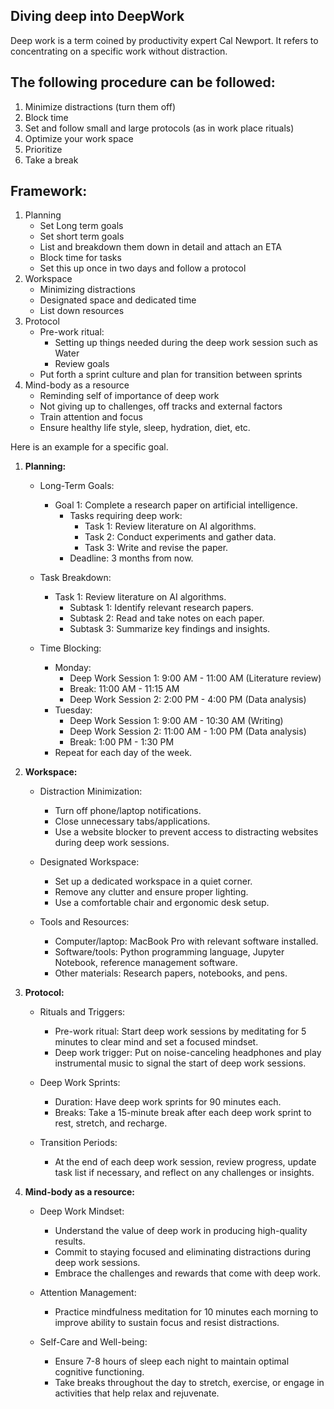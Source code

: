 ## Diving deep into DeepWork

Deep work is a term coined by productivity expert Cal Newport. It refers to concentrating on a specific work without distraction. 
## The following procedure can be followed:
1. Minimize distractions (turn them off)
2. Block time
3. Set and follow small and large protocols (as in work place rituals)
4. Optimize your work space
5. Prioritize
6. Take a break

## Framework:
1. Planning
    - Set Long term goals
    - Set short term goals
    - List and breakdown them down in detail and attach an ETA
    - Block time for tasks
    - Set this up once in two days and follow a protocol
2. Workspace
    - Minimizing distractions
    - Designated space and dedicated time
    - List down resources
3. Protocol
    - Pre-work ritual: 
        - Setting up things needed during the deep work session such as Water
        - Review goals
    - Put forth a sprint culture and plan for transition between sprints
4. Mind-body as a resource
    - Reminding self of importance of deep work
    - Not giving up to challenges, off tracks and external factors
    - Train attention and focus
    - Ensure healthy life style, sleep, hydration, diet, etc.

Here is an example for a specific goal.
1. **Planning:**
   - Long-Term Goals:
     - Goal 1: Complete a research paper on artificial intelligence.
       - Tasks requiring deep work:
         - Task 1: Review literature on AI algorithms.
         - Task 2: Conduct experiments and gather data.
         - Task 3: Write and revise the paper.
       - Deadline: 3 months from now.

   - Task Breakdown:
     - Task 1: Review literature on AI algorithms.
       - Subtask 1: Identify relevant research papers.
       - Subtask 2: Read and take notes on each paper.
       - Subtask 3: Summarize key findings and insights.

   - Time Blocking:
     - Monday:
       - Deep Work Session 1: 9:00 AM - 11:00 AM (Literature review)
       - Break: 11:00 AM - 11:15 AM
       - Deep Work Session 2: 2:00 PM - 4:00 PM (Data analysis)
     - Tuesday:
       - Deep Work Session 1: 9:00 AM - 10:30 AM (Writing)
       - Deep Work Session 2: 11:00 AM - 1:00 PM (Data analysis)
       - Break: 1:00 PM - 1:30 PM
     - Repeat for each day of the week.

2. **Workspace:**
   - Distraction Minimization:
     - Turn off phone/laptop notifications.
     - Close unnecessary tabs/applications.
     - Use a website blocker to prevent access to distracting websites during deep work sessions.

   - Designated Workspace:
     - Set up a dedicated workspace in a quiet corner.
     - Remove any clutter and ensure proper lighting.
     - Use a comfortable chair and ergonomic desk setup.

   - Tools and Resources:
     - Computer/laptop: MacBook Pro with relevant software installed.
     - Software/tools: Python programming language, Jupyter Notebook, reference management software.
     - Other materials: Research papers, notebooks, and pens.

3. **Protocol:**
   - Rituals and Triggers:
     - Pre-work ritual: Start deep work sessions by meditating for 5 minutes to clear mind and set a focused mindset.
     - Deep work trigger: Put on noise-canceling headphones and play instrumental music to signal the start of deep work sessions.

   - Deep Work Sprints:
     - Duration: Have deep work sprints for 90 minutes each.
     - Breaks: Take a 15-minute break after each deep work sprint to rest, stretch, and recharge.

   - Transition Periods:
     - At the end of each deep work session, review progress, update task list if necessary, and reflect on any challenges or insights.

4. **Mind-body as a resource:**
   - Deep Work Mindset:
     - Understand the value of deep work in producing high-quality results.
     - Commit to staying focused and eliminating distractions during deep work sessions.
     - Embrace the challenges and rewards that come with deep work.

   - Attention Management:
     - Practice mindfulness meditation for 10 minutes each morning to improve ability to sustain focus and resist distractions.

   - Self-Care and Well-being:
     - Ensure 7-8 hours of sleep each night to maintain optimal cognitive functioning.
     - Take breaks throughout the day to stretch, exercise, or engage in activities that help relax and rejuvenate.